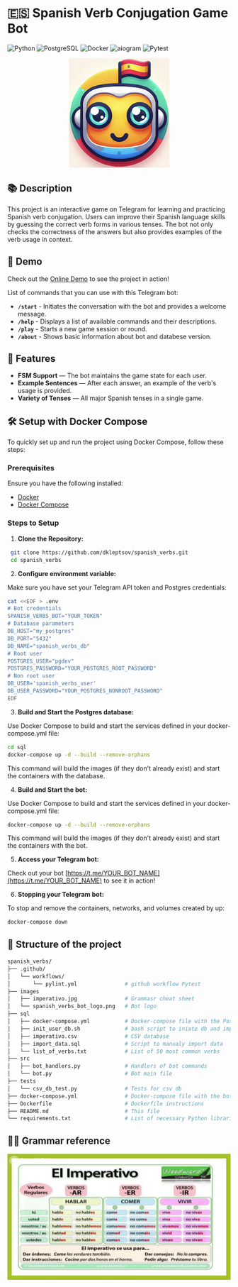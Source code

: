 # 🇪🇸 Spanish Verb Conjugation Game Bot

![Python](https://img.shields.io/badge/Python-3.x-blue)
![PostgreSQL](https://img.shields.io/badge/PostgreSQL-16-blue)
![Docker](https://img.shields.io/badge/Docker-Available-blue?logo=docker&logoColor=white)
![aiogram](https://img.shields.io/badge/aiogram-3.0-yellowgreen)
![Pytest](https://github.com/dkleptsov/spanish_verbs/actions/workflows/pytest.yml/badge.svg)



<p align="center">
  <img src="images/spanish_verbs_bot_logo.png" alt="Spanish verbs bot Logo">
</p>


## 📚 Description

This project is an interactive game on Telegram for learning and practicing Spanish verb conjugation. Users can improve their Spanish language skills by guessing the correct verb forms in various tenses. The bot not only checks the correctness of the answers but also provides examples of the verb usage in context.

## 🤖 Demo

Check out the [Online Demo](https://t.me/esp_verbs_bot) to see the project in action!

List of commands that you can use with this Telegram bot:
- **`/start`** - Initiates the conversation with the bot and provides a welcome message.
- **`/help`** - Displays a list of available commands and their descriptions.
- **`/play`** - Starts a new game session or round.
- **`/about`** - Shows basic information about bot and databese version.

## 🚀 Features

- **FSM Support** — The bot maintains the game state for each user.
- **Example Sentences** — After each answer, an example of the verb's usage is provided.
- **Variety of Tenses** — All major Spanish tenses in a single game.

## 🛠️ Setup with Docker Compose

To quickly set up and run the project using Docker Compose, follow these steps:

### Prerequisites

Ensure you have the following installed:

- [Docker](https://www.docker.com/get-started)
- [Docker Compose](https://docs.docker.com/compose/install/)

### Steps to Setup

1. **Clone the Repository:**
  ```bash
   git clone https://github.com/dkleptsov/spanish_verbs.git
   cd spanish_verbs
  ```

2. **Configure environment variable:**

  Make sure you have set your Telegram API token and Postgres credentials:

  ```bash
cat <<EOF > .env
# Bot credentials
SPANISH_VERBS_BOT="YOUR_TOKEN"
# Database parameters
DB_HOST="my_postgres"
DB_PORT="5432"
DB_NAME="spanish_verbs_db"
# Root user
POSTGRES_USER="pgdev"
POSTGRES_PASSWORD="YOUR_POSTGRES_ROOT_PASSWORD"
# Non root user
DB_USER='spanish_verbs_user'
DB_USER_PASSWORD="YOUR_POSTGRES_NONROOT_PASSWORD"
EOF
  ```

3. **Build and Start the Postgres database:**

  Use Docker Compose to build and start the services defined in your docker-compose.yml file:

  ```bash
  cd sql
  docker-compose up -d --build --remove-orphans
  ```
  This command will build the images (if they don't already exist) and start the containers with the database.

4. **Build and Start the bot:**

  Use Docker Compose to build and start the services defined in your docker-compose.yml file:

  ```bash
  docker-compose up -d --build --remove-orphans
  ```
  This command will build the images (if they don't already exist) and start the containers with the bot.

5. **Access your Telegram bot:**

  Check out your bot [https://t.me/YOUR_BOT_NAME](https://t.me/YOUR_BOT_NAME) to see it in action!

6. **Stopping your Telegram bot:**

  To stop and remove the containers, networks, and volumes created by up:
  ```bash
  docker-compose down
  ```

## 📁 Structure of the project
```bash
spanish_verbs/
├── .github/
│   └── workflows/
│       └── pylint.yml               # github workflow Pytest
├── images
│   ├── imperativo.jpg               # Grammasr cheat sheet
│   └── spanish_verbs_bot_logo.png   # Bot logo
├── sql
│   ├── docker-compose.yml           # Docker-compose file with the Postgres 
│   ├── init_user_db.sh              # bash script to iniate db and import data 
│   ├── imperativo.csv               # CSV database 
│   ├── import_data.sql              # Script to manualy import data
│   └── list_of_verbs.txt            # List of 50 most common verbs
├── src
│   ├── bot_handlers.py              # Handlers of bot commands
│   └── bot.py                       # Bot main file
├── tests
│   └── csv_db_test.py               # Tests for csv db
├── docker-compose.yml               # Docker-compose file with the bot
├── Dockerfile                       # Dockerfile instructions
├── README.md                        # This file
└── requirements.txt                 # List of necessary Python libraries
```

## 🧑‍🏫 Grammar reference

<p align="center">
  <img src="images/imperativo.jpg" alt="Cheat sheet imperativo">
</p>